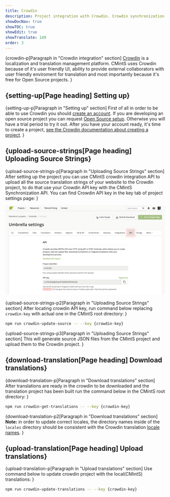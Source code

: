 ```yaml
---
title: Crowdin
description: Project integration with Crowdin. Crowdin synchronization scripts and how to request Open Source setup for free.
showDocNav: true
showTOC: true
showEdit: true
showTranslate: 149
order: 3
---
```


{crowdin-p[Paragraph in "Crowdin integration" section]
<a href="https://crowdin.com/" target="_blank">Crowdin</a> is a localization and
translation management platform. CMintS uses Crowdin because of it's user
friendly UI, ability to provide external collaborators with user friendly
enviroment for translation and most importantly because it's free for Open
Source projects.
}

## {setting-up[Page heading] Setting up}

{setting-up-p[Paragraph in "Setting up" section]
First of all in order to be able to use Crowdin you should [create an
account](https://crowdin.com/join). If you are developing an open source project
you can request [Open Source
setup](https://crowdin.com/page/open-source-project-setup-request). Otherwise
you will have a trial period to try it out. After you have your account ready,
it's time to create a project, [see the Crowdin documentation about creating a
project](https://support.crowdin.com/creating-project/).
}

## {upload-source-strings[Page heading] Uploading Source Strings}

{upload-source-strings-p[Paragraph in "Uploading Source Strings" section]
After setting up the project you can use CMintS crowdin integration API to
upload all the source translation strings of your website to the Crowdin
project, to do that use your Crowdin API key with the CMintS Synchronization
API. You can find Crowdin API key in the  key tab of project settings page:
}

![Crowdin api location](/images/crowdin-key.png)

{upload-source-strings-p2[Paragraph in "Uploading Source Strings" section]
After locating crowdin API key, run command below replacing `crowdin-key` with
actual one in the CMintS root directory:
}

```bash
npm run crowdin-update-source -- --key {crowdin-key}
```

{upload-source-strings-p3[Paragraph in "Uploading Source Strings" section]
This will generate source JSON files from the CMintS project and upload them to
the Crowdin project.
}

## {download-translation[Page heading] Download translations}

{download-translation-p[Paragraph in "Download translations" section]
After translations are ready in the crowdin to be downloaded and the translation
project has been built run the command below in the CMintS root directory:
}

```bash
npm run crowdin-get-translations -- --key {crowdin-key}
```

{download-translation-p2[Paragraph in "Download translations" section]
**Note:** in order to update correct locales, the directory names inside of the
`locales` directory should be consistent with the Crowdin translation [locale
names](https://support.crowdin.com/api/language-codes/).
}

## {upload-translation[Page heading] Upload translations}

{upload-translation-p[Paragraph in "Upload translations" section]
Use command below to update crowdin project with the local(CMintS) translations:
}

```bash
npm run crowdin-update-translations -- --key {crowdin-key}
```
